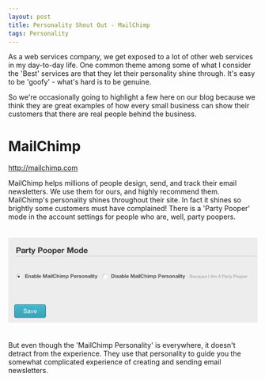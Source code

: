 ```yaml
---
layout: post
title: Personality Shout Out - MailChimp
tags: Personality
---
```

As a web services company, we get exposed to a lot of other web services in my day-to-day life.  One common theme among some of what I consider the 'Best' services are that they let their personality shine through.  It's easy to be 'goofy' - what's hard is to be genuine.

So we're occasionally going to highlight a few here on our blog because we think they are great examples of how every small business can show their customers that there are real people behind the business.  

# MailChimp

<a href="http://mailchimp.com" target="new">http://mailchimp.com</a>

MailChimp helps millions of people design, send, and track their email newsletters.  We use them for ours, and highly recommend them.  MailChimp's personality shines throughout their site.  In fact it shines so brightly some customers must have complained!  There is a 'Party Pooper' mode in the account settings for people who are, well,  party poopers.  

<img src="/img/blog/party-pooper-mailchimp.png" style="margin:20px 0 20px 0">

But even though the 'MailChimp Personality' is everywhere, it doesn't detract from the experience.  They use that personality to guide you the somewhat complicated experience of creating and sending email newsletters.  
